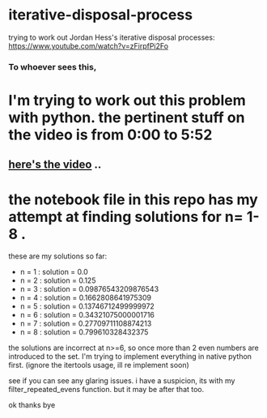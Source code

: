 # iterative-disposal-process
trying to work out Jordan Hess's iterative disposal processes: https://www.youtube.com/watch?v=zFirpfPi2Fo


### To whoever sees this, 
# I'm trying to work out this problem with python. the pertinent stuff on the video is from 0:00 to 5:52 

## [here's the video](https://www.youtube.com/watch?v=zFirpfPi2Fo) .. 

# the notebook file in this repo has my attempt at finding solutions for n= 1-8 .

these are my solutions so far: 

- n = 1  :  solution = 0.0
- n = 2  :  solution = 0.125
- n = 3  :  solution = 0.09876543209876543
- n = 4  :  solution = 0.1662808641975309
- n = 5  :  solution = 0.13746712499999972
- n = 6  :  solution = 0.34321075000001716
- n = 7  :  solution = 0.27709711108874213
- n = 8  :  solution = 0.799610328432375

the solutions are incorrect at n>=6, so once more than 2 even numbers are introduced to the set. I'm trying to implement everything in native python first. 
(ignore the itertools usage, ill re implement soon)

see if you can see any glaring issues. i have a suspicion, its with my filter_repeated_evens function. but it may be after that too.


ok thanks bye
